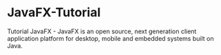# JavaFX-Tutorial
Tutorial JavaFX - JavaFX is an open source, next generation client application platform for desktop, mobile and embedded systems built on Java.

